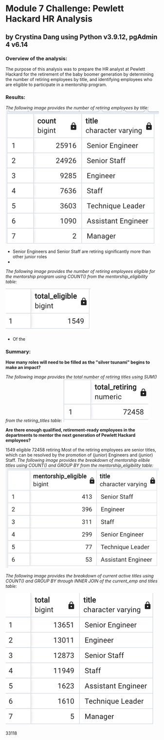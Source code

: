 # Module 7 Challenge: Pewlett Hackard HR Analysis
## by Crystina Dang using Python v3.9.12, pgAdmin 4 v6.14

### Overview of the analysis: 
The purpose of this analysis was to prepare the HR analyst at Pewlett Hackard for the retirement of the baby boomer generation by determining the number of retiring employees by title, and identifying employees who are eligible to participate in a mentorship program.

### Results: 

*The following image provides the number of retiring employees by title:*
![This is an image](https://github.com/crystdang/Pewlett-Hackard-analysis/blob/main/Images/retiring_titles.png)

- Senior Engineers and Senior Staff are retiring significantly more than other junior roles
- 

*The following image provides the number of retiring employees eligible for the mentorship program using COUNT() from the mentorship_eligibility table:*

![This is an image](https://github.com/crystdang/Pewlett-Hackard-analysis/blob/main/Images/total_eligible.png)

- Of the 


### Summary: 
**How many roles will need to be filled as the "silver tsunami" begins to make an impact?**

*The following image provides the total number of retiring titles using SUM() from the retiring_titles table:*
![This is an image](https://github.com/crystdang/Pewlett-Hackard-analysis/blob/main/Images/total_retiring.png)

**Are there enough qualified, retirement-ready employees in the departments to mentor the next generation of Pewlett Hackard employees?**

1549 eligible
72458 retiring
Most of the retiring employees are senior titles, which can be resolved by the promotion of (junior) Engineers and (junior) Staff.
*The following image provides the breakdown of mentorship elibile titles using COUNT() and GROUP BY from the mentorship_eligibility table:*
![This is an image](https://github.com/crystdang/Pewlett-Hackard-analysis/blob/main/Images/mentorship_titles.png)

*The following image provides the breakdown of current active titles using COUNT() and GROUP BY through INNER JOIN of the current_emp and titles table:*


![This is an image](https://github.com/crystdang/Pewlett-Hackard-analysis/blob/main/Images/current_titles.png)


33118